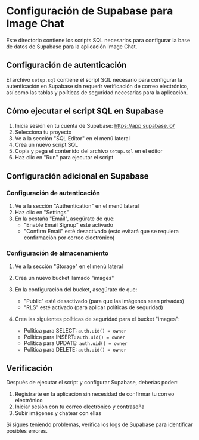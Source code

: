 # Configuración de Supabase para Image Chat

Este directorio contiene los scripts SQL necesarios para configurar la base de datos de Supabase para la aplicación Image Chat.

## Configuración de autenticación

El archivo `setup.sql` contiene el script SQL necesario para configurar la autenticación en Supabase sin requerir verificación de correo electrónico, así como las tablas y políticas de seguridad necesarias para la aplicación.

## Cómo ejecutar el script SQL en Supabase

1. Inicia sesión en tu cuenta de Supabase: https://app.supabase.io/
2. Selecciona tu proyecto
3. Ve a la sección "SQL Editor" en el menú lateral
4. Crea un nuevo script SQL
5. Copia y pega el contenido del archivo `setup.sql` en el editor
6. Haz clic en "Run" para ejecutar el script

## Configuración adicional en Supabase

### Configuración de autenticación

1. Ve a la sección "Authentication" en el menú lateral
2. Haz clic en "Settings"
3. En la pestaña "Email", asegúrate de que:
   - "Enable Email Signup" esté activado
   - "Confirm Email" esté desactivado (esto evitará que se requiera confirmación por correo electrónico)

### Configuración de almacenamiento

1. Ve a la sección "Storage" en el menú lateral
2. Crea un nuevo bucket llamado "images"
3. En la configuración del bucket, asegúrate de que:
   - "Public" esté desactivado (para que las imágenes sean privadas)
   - "RLS" esté activado (para aplicar políticas de seguridad)

4. Crea las siguientes políticas de seguridad para el bucket "images":
   - Política para SELECT: `auth.uid() = owner`
   - Política para INSERT: `auth.uid() = owner`
   - Política para UPDATE: `auth.uid() = owner`
   - Política para DELETE: `auth.uid() = owner`

## Verificación

Después de ejecutar el script y configurar Supabase, deberías poder:

1. Registrarte en la aplicación sin necesidad de confirmar tu correo electrónico
2. Iniciar sesión con tu correo electrónico y contraseña
3. Subir imágenes y chatear con ellas

Si sigues teniendo problemas, verifica los logs de Supabase para identificar posibles errores. 
